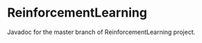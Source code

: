 ReinforcementLearning
=====================

Javadoc for the master branch of ReinforcementLearning project.
